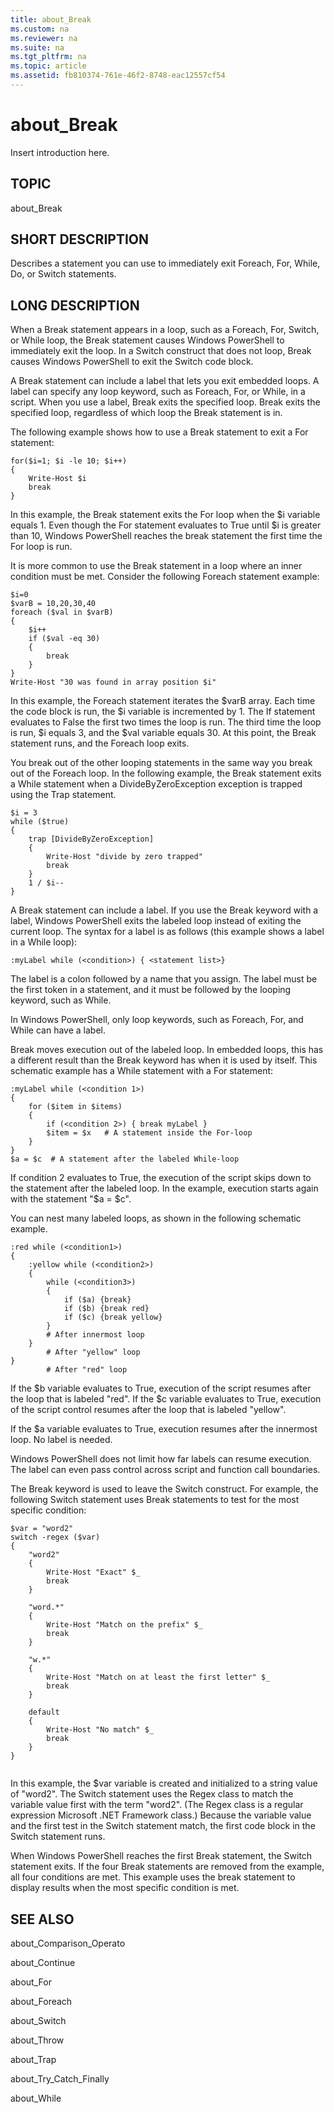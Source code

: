 ```yaml
---
title: about_Break
ms.custom: na
ms.reviewer: na
ms.suite: na
ms.tgt_pltfrm: na
ms.topic: article
ms.assetid: fb810374-761e-46f2-8748-eac12557cf54
---
```

# about_Break
Insert introduction here.  
  
## TOPIC  
 about\_Break  
  
## SHORT DESCRIPTION  
 Describes a statement you can use to immediately exit Foreach, For, While, Do, or Switch statements.  
  
## LONG DESCRIPTION  
 When a Break statement appears in a loop, such as a Foreach, For, Switch, or While loop, the Break statement causes Windows PowerShell to immediately exit the loop. In a Switch construct that does not loop, Break causes Windows PowerShell to exit the Switch code block.  
  
 A Break statement can include a label that lets you exit embedded loops. A label can specify any loop keyword, such as Foreach, For, or While, in a script. When you use a label, Break exits the specified loop. Break exits the specified loop, regardless of which loop the Break statement is in.  
  
 The following example shows how to use a Break statement to exit a For statement:  
  
```  
for($i=1; $i -le 10; $i++)  
{  
    Write-Host $i  
    break  
}  
```  
  
 In this example, the Break statement exits the For loop when the $i variable equals 1. Even though the For statement evaluates to True until $i is greater than 10, Windows PowerShell reaches the break statement the first time the For loop is run.  
  
 It is more common to use the Break statement in a loop where an inner condition must be met. Consider the following Foreach statement example:  
  
```  
$i=0  
$varB = 10,20,30,40  
foreach ($val in $varB)  
{      
    $i++  
    if ($val -eq 30)  
    {  
        break  
    }      
}  
Write-Host "30 was found in array position $i"  
```  
  
 In this example, the Foreach statement iterates the $varB array. Each time the code block is run, the $i variable is incremented by 1. The If statement evaluates to False the first two times the loop is run. The third time the loop is run, $i equals 3, and the $val variable equals 30. At this point, the Break statement runs, and the Foreach loop exits.  
  
 You break out of the other looping statements in the same way you break out of the Foreach loop. In the following example, the Break statement exits a While statement when a DivideByZeroException exception is trapped using the Trap statement.  
  
```  
$i = 3  
while ($true)  
{  
    trap [DivideByZeroException]   
    {  
        Write-Host "divide by zero trapped"   
        break  
    }  
    1 / $i--  
}  
```  
  
 A Break statement can include a label. If you use the Break keyword with a label, Windows PowerShell exits the labeled loop instead of exiting the current loop. The syntax for a label is as follows \(this example shows a label in a While loop\):  
  
```  
:myLabel while (<condition>) { <statement list>}  
```  
  
 The label is a colon followed by a name that you assign. The label must be the first token in a statement, and it must be followed by the looping keyword, such as While.  
  
 In Windows PowerShell, only loop keywords, such as Foreach, For, and While can have a label.  
  
 Break moves execution out of the labeled loop. In embedded loops, this has a different result than the Break keyword has when it is used by itself. This schematic example has a While statement with a For statement:  
  
```  
:myLabel while (<condition 1>)   
{  
    for ($item in $items)   
    {   
        if (<condition 2>) { break myLabel }   
        $item = $x   # A statement inside the For-loop  
    }  
}  
$a = $c  # A statement after the labeled While-loop  
```  
  
 If condition 2 evaluates to True, the execution of the script skips down to the statement after the labeled loop. In the example, execution starts again with the statement "$a \= $c".  
  
 You can nest many labeled loops, as shown in the following schematic example.  
  
```  
:red while (<condition1>)  
{  
    :yellow while (<condition2>)  
    {  
        while (<condition3>)  
        {  
            if ($a) {break}  
            if ($b) {break red}  
            if ($c) {break yellow}  
        }  
        # After innermost loop  
    }  
        # After "yellow" loop  
}  
        # After "red" loop  
```  
  
 If the $b variable evaluates to True, execution of the script resumes after the loop that is labeled "red". If the $c variable evaluates to True, execution of the script control resumes after the loop that is labeled "yellow".  
  
 If the $a variable evaluates to True, execution resumes after the innermost loop. No label is needed.  
  
 Windows PowerShell does not limit how far labels can resume execution. The label can even pass control across script and function call boundaries.  
  
 The Break keyword is used to leave the Switch construct. For example, the following Switch statement uses Break statements to test for the most specific condition:  
  
```  
$var = "word2"  
switch -regex ($var)   
{  
    "word2"   
    {  
        Write-Host "Exact" $_   
        break  
    }   
  
    "word.*"   
    {   
        Write-Host "Match on the prefix" $_   
        break  
    }  
  
    "w.*"  
    {  
        Write-Host "Match on at least the first letter" $_  
        break   
    }  
  
    default  
    {  
        Write-Host "No match" $_  
        break  
    }  
}  
  
```  
  
 In this example, the $var variable is created and initialized to a string value of "word2". The Switch statement uses the Regex class to match the variable value first with the term "word2". \(The Regex class is a regular expression Microsoft .NET Framework class.\) Because the variable value and the first test in the Switch statement match, the first code block in the Switch statement runs.  
  
 When Windows PowerShell reaches the first Break statement, the Switch statement exits. If the four Break statements are removed from the example, all four conditions are met. This example uses the break statement to display results when the most specific condition is met.  
  
## SEE ALSO  
 about\_Comparison\_Operato  
  
 about\_Continue  
  
 about\_For  
  
 about\_Foreach  
  
 about\_Switch  
  
 about\_Throw  
  
 about\_Trap  
  
 about\_Try\_Catch\_Finally  
  
 about\_While